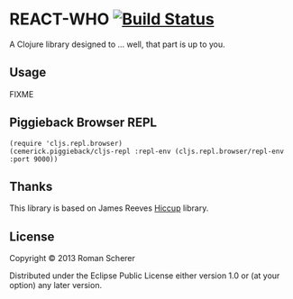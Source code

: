 # REACT-WHO [![Build Status](https://travis-ci.org/r0man/react-who.png)](https://travis-ci.org/r0man/react-who)

A Clojure library designed to ... well, that part is up to you.

## Usage

FIXME

## Piggieback Browser REPL

	(require 'cljs.repl.browser)
	(cemerick.piggieback/cljs-repl :repl-env (cljs.repl.browser/repl-env :port 9000))

## Thanks

This library is based on James Reeves [Hiccup](https://github.com/weavejester/hiccup) library.

## License

Copyright © 2013 Roman Scherer

Distributed under the Eclipse Public License either version 1.0 or (at
your option) any later version.
